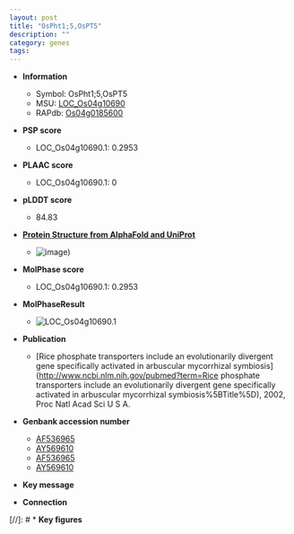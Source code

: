 ```yaml
---
layout: post
title: "OsPht1;5,OsPT5"
description: ""
category: genes
tags: 
---
```


* **Information**  
    + Symbol: OsPht1;5,OsPT5  
    + MSU: [LOC_Os04g10690](http://rice.plantbiology.msu.edu/cgi-bin/ORF_infopage.cgi?orf=LOC_Os04g10690)  
    + RAPdb: [Os04g0185600](http://rapdb.dna.affrc.go.jp/viewer/gbrowse_details/irgsp1?name=Os04g0185600)  

* **PSP score**  
    + LOC_Os04g10690.1: 0.2953 

* **PLAAC score**  
    + LOC_Os04g10690.1: 0 

* **pLDDT score**
    + 84.83

* **[Protein Structure from AlphaFold and UniProt](https://www.uniprot.org/uniprotkb/Q7X7V2/entry#structure)**
    + ![image](https://ricepsp.github.io/images/Q7/AF-Q7X7V2-F1.png))

* **MolPhase score**
    + LOC_Os04g10690.1: 0.2953

* **MolPhaseResult**
    + ![LOC_Os04g10690.1](https://ricepsp.github.io/pictures/LOC_Os04g/LOC_Os04g10690.1.png)

* **Publication**  
    + [Rice phosphate transporters include an evolutionarily divergent gene specifically activated in arbuscular mycorrhizal symbiosis](http://www.ncbi.nlm.nih.gov/pubmed?term=Rice phosphate transporters include an evolutionarily divergent gene specifically activated in arbuscular mycorrhizal symbiosis%5BTitle%5D), 2002, Proc Natl Acad Sci U S A.

* **Genbank accession number**  
    + [AF536965](http://www.ncbi.nlm.nih.gov/nuccore/AF536965)
    + [AY569610](http://www.ncbi.nlm.nih.gov/nuccore/AY569610)
    + [AF536965](http://www.ncbi.nlm.nih.gov/nuccore/AF536965)
    + [AY569610](http://www.ncbi.nlm.nih.gov/nuccore/AY569610)

* **Key message**  

* **Connection**  

[//]: # * **Key figures**  



